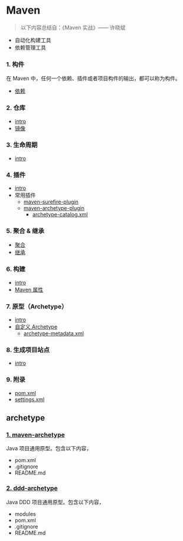 # Maven

> 以下内容总结自：《Maven 实战》—— 许晓斌

- 自动化构建工具
- 依赖管理工具

### 1. 构件
在 Maven 中，任何一个依赖、插件或者项目构件的输出，都可以称为构件。
- [依赖](/docs/maven/1.构件/依赖.md)

### 2. 仓库
- [intro](/docs/maven/2.仓库/README.md)
- [镜像](/docs/maven/2.仓库/镜像.md)

### 3. 生命周期
- [intro](/docs/maven/3.生命周期/README.md)


### 4. 插件

- [intro](/docs/maven/4.插件/README.md)
- 常用插件
    - [maven-surefire-plugin](/docs/maven/4.插件/maven-surefire-plugin.md)
    - [maven-archetype-plugin](/docs/maven/4.插件/maven-archetype-plugin.md)
        - [archetype-catalog.xml](/docs/maven/4.插件/archetype-catalog.xml.md)


### 5. 聚合 & 继承
- [聚合](/docs/maven/5.聚合&继承/聚合.md)
- [继承](/docs/maven/5.聚合&继承/继承.md)

### 6. 构建
- [intro](/docs/maven/6.构建/README.md)
- [Maven 属性](/docs/maven/6.构建/Maven属性.md)


### 7. 原型（Archetype）

- [intro](/docs/maven/7.原型/README.md)
- [自定义 Archetype](/docs/maven/7.原型/自定义Archetype.md)
    - [archetype-metadata.xml](/docs/maven/7.原型/archetype-metadata.xml.md)


### 8. 生成项目站点
- [intro](/docs/maven/8.生成项目站点/README.md)

### 9. 附录
- [pom.xml](/docs/maven/附录pom.xml.md)
- [settings.xml](/docs/maven/附录settings.xml.md)



## archetype

### [1. maven-archetype](/maven-archetype)

Java 项目通用原型。包含以下内容，

- pom.xml
- .gitignore
- README.md


### [2. ddd-archetype](/ddd-archetype)

Java DDD 项目通用原型。包含以下内容，

- modules
- pom.xml
- .gitignore
- README.md
